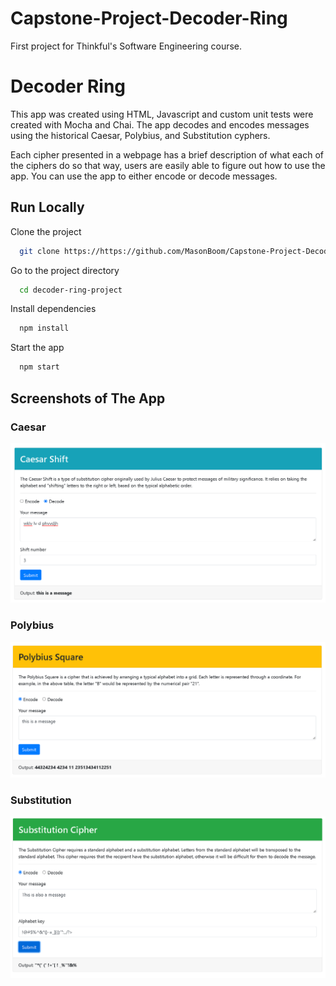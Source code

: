 # Capstone-Project-Decoder-Ring
First project for Thinkful's Software Engineering course.

# Decoder Ring

This app was created using HTML, Javascript and custom unit tests were created with Mocha and Chai. The app decodes and encodes messages using the historical Caesar, Polybius, and Substitution cyphers.

Each cipher presented in a webpage has a brief description of what each of the ciphers do so that way, users are easily able to figure out how to use the app. You can use the app to either encode or decode messages.

## Run Locally

Clone the project

```bash
  git clone https://https://github.com/MasonBoom/Capstone-Project-Decoder-Ring/tree/main
```

Go to the project directory

```bash
  cd decoder-ring-project
```

Install dependencies

```bash
  npm install
```

Start the app

```bash
  npm start
```
## Screenshots of The App

### Caesar
![i](https://github.com/MasonBoom/Capstone-Project-Decoder-Ring/blob/main/Decoder%20Ring%20-%20Home%20Page%20-%20Google%20Chrome%202_5_2022%208_58_34%20PM%20(5).png?raw=true)

### Polybius
![i](https://github.com/MasonBoom/Capstone-Project-Decoder-Ring/blob/main/Decoder%20Ring%20-%20Home%20Page%20-%20Google%20Chrome%202_5_2022%208_58_34%20PM%20(3).png?raw=true)

### Substitution
![i](https://github.com/MasonBoom/Capstone-Project-Decoder-Ring/blob/main/Decoder%20Ring%20-%20Home%20Page%20-%20Google%20Chrome%202_5_2022%208_58_40%20PM%20(2).png?raw=true)
